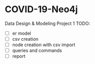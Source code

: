 # COVID-19-Neo4j
Data Design & Modeling Project 1
TODO:
- [ ] er model
- [ ] csv creation
- [ ] node creation with csv import
- [ ] queries and commands
- [ ] report
